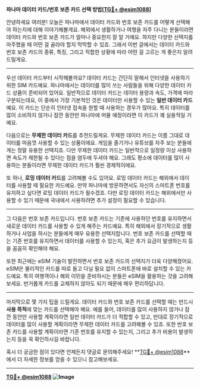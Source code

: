 **파나마 데이터 카드/번호 보존 카드 선택 방법[[TG💪+ @esim1088](https://t.me/s/esim1088)]**

안녕하세요 여러분! 오늘은 파나마에서 데이터 카드와 번호 보존 카드를 어떻게 선택해야 하는지에 대해 이야기해볼게요. 해외에서 생활하거나 여행을 자주 다니는 분들이라면 데이터 카드와 번호 보존 카드가 얼마나 중요한지 잘 알 거예요. 하지만 다양한 선택지를 마주했을 때 어떤 걸 골라야 할지 막막할 수 있죠. 그래서 이번 글에서는 데이터 카드와 번호 보존 카드의 종류, 특징, 그리고 적합한 상황에 따라 어떤 걸 고르는 게 좋은지 알려드릴게요.

---

우선 데이터 카드부터 시작해볼까요? 데이터 카드는 간단히 말해서 인터넷을 사용하기 위한 SIM 카드예요. 파나마에서는 데이터를 많이 쓰는 사람들을 위해 다양한 데이터 카드 상품이 준비되어 있어요. 일반적으로 데이터 카드는 데이터 용량과 속도, 가격에 따라 구분되는데요, 이 중에서 가장 기본적인 것은 데이터만 사용할 수 있는 **일반 데이터 카드**예요. 이 카드는 단순히 인터넷 접속을 원할 때 사용하는 경우가 많아요. 특히 데이터를 많이 소비하지 않거나 잠깐 동안만 파나마에 머물 예정이라면 이 카드가 꽤 실용적일 거예요.

다음으로는 **무제한 데이터 카드**를 추천드릴게요. 무제한 데이터 카드는 이름 그대로 데이터를 마음껏 사용할 수 있는 상품이에요. 게임을 즐기거나 유튜브를 자주 보는 분들에게는 정말 유용한 선택지죠. 다만 무제한 데이터 카드는 일반적으로 일정량 이상 사용하면 속도가 제한될 수 있다는 점을 염두에 두셔야 해요. 그래도 평소에 데이터를 많이 사용하는 분들이라면 무제한 데이터 카드가 훨씬 경제적이에요.

또 하나, **로밍 데이터 카드**를 고려해볼 수도 있어요. 로밍 데이터 카드는 해외에서 데이터를 사용할 때 필요한 카드예요. 만약 파나마에 방문하면서도 자신의 스마트폰 번호를 유지하고 싶다면 로밍 데이터 카드가 필수겠죠. 다만 로밍 데이터 카드는 해외에서만 사용할 수 있기 때문에 국내에서 사용하려면 추가 설정이 필요할 수 있습니다.

---

그 다음은 번호 보존 카드입니다. 번호 보존 카드는 기존에 사용하던 번호를 유지하면서 새로운 데이터 카드를 사용할 수 있게 해주는 카드예요. 특히 해외에서 장기적으로 생활하거나 사업을 하시는 분들에게 매우 유용한 선택지랍니다. 번호 보존 카드를 선택할 때는 기존 번호를 유지하면서 데이터를 사용할 수 있는지, 혹은 추가 요금이 발생하는지 등을 꼼꼼히 확인해야 해요.

또한 최근에는 eSIM 기술이 발전하면서 번호 보존 카드의 선택지가 더욱 다양해졌어요. eSIM은 물리적인 카드를 따로 들고 다닐 필요 없이 스마트폰에 바로 설치할 수 있는 카드예요. 특히 여행객이나 해외 이민을 준비하시는 분들은 eSIM을 활용하는 것을 고려해보세요. 번거롭게 카드를 교체하지 않아도 되기 때문에 매우 편리하답니다.

---

마지막으로 몇 가지 팁을 드릴게요. 데이터 카드와 번호 보존 카드를 선택할 때는 반드시 **사용 목적**에 맞는 카드를 선택해야 해요. 예를 들어, 데이터를 많이 사용하지 않거나 잠깐 동안만 사용할 계획이라면 일반 데이터 카드가 더 적합할 수 있고, 반대로 장기적으로 데이터를 많이 사용할 계획이라면 무제한 데이터 카드를 고려해볼 수 있죠. 또한 번호 보존 카드를 사용할 계획이라면 기존 번호를 유지할 수 있는지, 그리고 추가 비용이 발생하는지 등을 꼭 확인하시길 바랍니다.

혹시 더 궁금한 점이 있다면 언제든지 댓글로 문의해주세요! **[TG💪+ @esim1088](https://t.me/s/esim1088)**에서 더 자세한 정보를 얻을 수 있으니 참고해보세요.

---

**[TG💪+ @esim1088](https://t.me/s/esim1088) ![Image](https://i.postimg.cc/Y0z9fWf4/image.png)**
